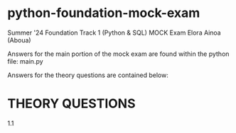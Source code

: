 # python-foundation-mock-exam

Summer '24 Foundation Track 1 (Python & SQL) MOCK Exam
Elora Ainoa (Aboua)

Answers for the main portion of the mock exam are found within the python file: main.py

Answers for the theory questions are contained below:


# THEORY QUESTIONS

1.1 